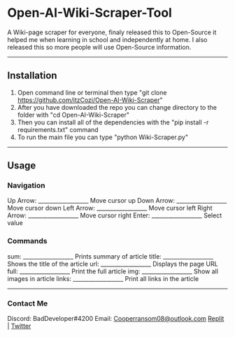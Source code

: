 # Open-AI-Wiki-Scraper-Tool

A Wiki-page scraper for everyone, finaly released this to Open-Source it helped me when learning in school and
independently at home. I also released this so more people will use Open-Source information.

-----------------------------------------------------------------------------

## Installation

1. Open command line or terminal then type "git clone https://github.com/itzCozi/Open-AI-Wiki-Scraper" 
2. After you have downloaded the repo you can change directory to the folder with "cd Open-AI-Wiki-Scraper"
3. Then you can install all of the dependencies with the "pip install -r requirements.txt" command
4. To run the main file you can type "python Wiki-Scraper.py"

-----------------------------------------------------------------------------

## Usage

### Navigation
Up Arrow: __________________ Move cursor up
Down Arrow: __________________ Move cursor down
Left Arrow: __________________ Move cursor left
Right Arrow: __________________ Move cursor right
Enter: __________________ Select value

### Commands
sum: __________________ Prints summary of article
title: __________________ Shows the title of the article
url: __________________ Displays the page URL
full: __________________ Print the full article
img: __________________ Show all images in article
links: __________________ Print all links in the article

-----------------------------------------------------------------------------

### Contact Me

Discord: BadDeveloper#4200
Email: Cooperransom08@outlook.com
[Replit](https://replit.com/@cozi08) | [Twitter](https://twitter.com/ransom_cooper)
